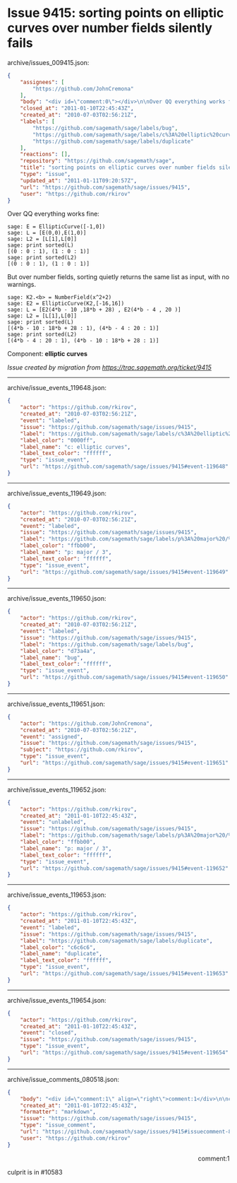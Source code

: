 # Issue 9415: sorting points on elliptic curves over number fields silently fails

archive/issues_009415.json:
```json
{
    "assignees": [
        "https://github.com/JohnCremona"
    ],
    "body": "<div id=\"comment:0\"></div>\n\nOver QQ everything works fine:\n\n```\nsage: E = EllipticCurve([-1,0])\nsage: L = [E(0,0),E(1,0)]\nsage: L2 = [L[1],L[0]]\nsage: print sorted(L)\n[(0 : 0 : 1), (1 : 0 : 1)]\nsage: print sorted(L2)\n[(0 : 0 : 1), (1 : 0 : 1)]\n```\n\nBut over number fields, sorting quietly returns the same list as input, with no warnings.\n\n```\nsage: K2.<b> = NumberField(x^2+2)\nsage: E2 = EllipticCurve(K2,[-16,16])\nsage: L = [E2(4*b - 10 ,18*b + 28) , E2(4*b - 4 , 20 )]\nsage: L2 = [L[1],L[0]]\nsage: print sorted(L)\n[(4*b - 10 : 18*b + 28 : 1), (4*b - 4 : 20 : 1)]\nsage: print sorted(L2)\n[(4*b - 4 : 20 : 1), (4*b - 10 : 18*b + 28 : 1)]\n```\n\nComponent: **elliptic curves**\n\n_Issue created by migration from https://trac.sagemath.org/ticket/9415_\n\n",
    "closed_at": "2011-01-10T22:45:43Z",
    "created_at": "2010-07-03T02:56:21Z",
    "labels": [
        "https://github.com/sagemath/sage/labels/bug",
        "https://github.com/sagemath/sage/labels/c%3A%20elliptic%20curves",
        "https://github.com/sagemath/sage/labels/duplicate"
    ],
    "reactions": [],
    "repository": "https://github.com/sagemath/sage",
    "title": "sorting points on elliptic curves over number fields silently fails",
    "type": "issue",
    "updated_at": "2011-01-11T09:20:57Z",
    "url": "https://github.com/sagemath/sage/issues/9415",
    "user": "https://github.com/rkirov"
}
```
<div id="comment:0"></div>

Over QQ everything works fine:

```
sage: E = EllipticCurve([-1,0])
sage: L = [E(0,0),E(1,0)]
sage: L2 = [L[1],L[0]]
sage: print sorted(L)
[(0 : 0 : 1), (1 : 0 : 1)]
sage: print sorted(L2)
[(0 : 0 : 1), (1 : 0 : 1)]
```

But over number fields, sorting quietly returns the same list as input, with no warnings.

```
sage: K2.<b> = NumberField(x^2+2)
sage: E2 = EllipticCurve(K2,[-16,16])
sage: L = [E2(4*b - 10 ,18*b + 28) , E2(4*b - 4 , 20 )]
sage: L2 = [L[1],L[0]]
sage: print sorted(L)
[(4*b - 10 : 18*b + 28 : 1), (4*b - 4 : 20 : 1)]
sage: print sorted(L2)
[(4*b - 4 : 20 : 1), (4*b - 10 : 18*b + 28 : 1)]
```

Component: **elliptic curves**

_Issue created by migration from https://trac.sagemath.org/ticket/9415_





---

archive/issue_events_119648.json:
```json
{
    "actor": "https://github.com/rkirov",
    "created_at": "2010-07-03T02:56:21Z",
    "event": "labeled",
    "issue": "https://github.com/sagemath/sage/issues/9415",
    "label": "https://github.com/sagemath/sage/labels/c%3A%20elliptic%20curves",
    "label_color": "0000ff",
    "label_name": "c: elliptic curves",
    "label_text_color": "ffffff",
    "type": "issue_event",
    "url": "https://github.com/sagemath/sage/issues/9415#event-119648"
}
```



---

archive/issue_events_119649.json:
```json
{
    "actor": "https://github.com/rkirov",
    "created_at": "2010-07-03T02:56:21Z",
    "event": "labeled",
    "issue": "https://github.com/sagemath/sage/issues/9415",
    "label": "https://github.com/sagemath/sage/labels/p%3A%20major%20/%203",
    "label_color": "ffbb00",
    "label_name": "p: major / 3",
    "label_text_color": "ffffff",
    "type": "issue_event",
    "url": "https://github.com/sagemath/sage/issues/9415#event-119649"
}
```



---

archive/issue_events_119650.json:
```json
{
    "actor": "https://github.com/rkirov",
    "created_at": "2010-07-03T02:56:21Z",
    "event": "labeled",
    "issue": "https://github.com/sagemath/sage/issues/9415",
    "label": "https://github.com/sagemath/sage/labels/bug",
    "label_color": "d73a4a",
    "label_name": "bug",
    "label_text_color": "ffffff",
    "type": "issue_event",
    "url": "https://github.com/sagemath/sage/issues/9415#event-119650"
}
```



---

archive/issue_events_119651.json:
```json
{
    "actor": "https://github.com/JohnCremona",
    "created_at": "2010-07-03T02:56:21Z",
    "event": "assigned",
    "issue": "https://github.com/sagemath/sage/issues/9415",
    "subject": "https://github.com/rkirov",
    "type": "issue_event",
    "url": "https://github.com/sagemath/sage/issues/9415#event-119651"
}
```



---

archive/issue_events_119652.json:
```json
{
    "actor": "https://github.com/rkirov",
    "created_at": "2011-01-10T22:45:43Z",
    "event": "unlabeled",
    "issue": "https://github.com/sagemath/sage/issues/9415",
    "label": "https://github.com/sagemath/sage/labels/p%3A%20major%20/%203",
    "label_color": "ffbb00",
    "label_name": "p: major / 3",
    "label_text_color": "ffffff",
    "type": "issue_event",
    "url": "https://github.com/sagemath/sage/issues/9415#event-119652"
}
```



---

archive/issue_events_119653.json:
```json
{
    "actor": "https://github.com/rkirov",
    "created_at": "2011-01-10T22:45:43Z",
    "event": "labeled",
    "issue": "https://github.com/sagemath/sage/issues/9415",
    "label": "https://github.com/sagemath/sage/labels/duplicate",
    "label_color": "c6c6c6",
    "label_name": "duplicate",
    "label_text_color": "ffffff",
    "type": "issue_event",
    "url": "https://github.com/sagemath/sage/issues/9415#event-119653"
}
```



---

archive/issue_events_119654.json:
```json
{
    "actor": "https://github.com/rkirov",
    "created_at": "2011-01-10T22:45:43Z",
    "event": "closed",
    "issue": "https://github.com/sagemath/sage/issues/9415",
    "type": "issue_event",
    "url": "https://github.com/sagemath/sage/issues/9415#event-119654"
}
```



---

archive/issue_comments_080518.json:
```json
{
    "body": "<div id=\"comment:1\" align=\"right\">comment:1</div>\n\nculprit is in #10583",
    "created_at": "2011-01-10T22:45:43Z",
    "formatter": "markdown",
    "issue": "https://github.com/sagemath/sage/issues/9415",
    "type": "issue_comment",
    "url": "https://github.com/sagemath/sage/issues/9415#issuecomment-80518",
    "user": "https://github.com/rkirov"
}
```

<div id="comment:1" align="right">comment:1</div>

culprit is in #10583
